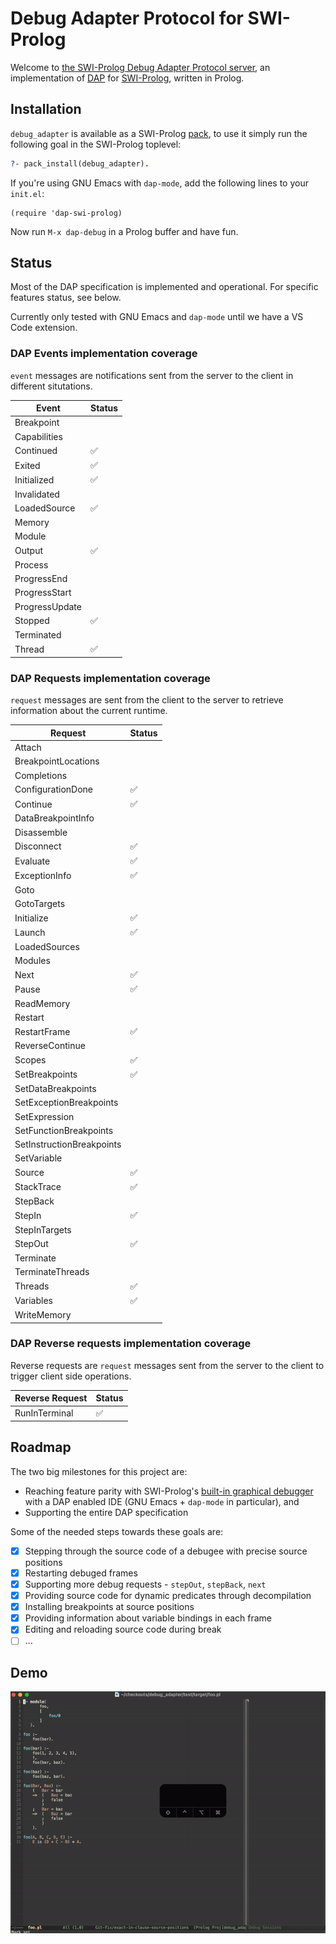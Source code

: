 # Debug Adapter Protocol for SWI-Prolog

Welcome to [the SWI-Prolog Debug Adapter Protocol server](https://github.com/eshelyaron/debug_adapter),
an implementation of [DAP](https://microsoft.github.io/debug-adapter-protocol/) for
[SWI-Prolog](https://www.swi-prolog.org/), written in Prolog.

## Installation

`debug_adapter` is available as a SWI-Prolog [pack](https://www.swi-prolog.org/pack/list?p=debug_adapter),
to use it simply run the following goal in the SWI-Prolog toplevel:
```prolog
?- pack_install(debug_adapter).
```

If you're using GNU Emacs with `dap-mode`, add the following lines to your `init.el`:
```elisp
(require 'dap-swi-prolog)
```

Now run `M-x dap-debug` in a Prolog buffer and have fun.

## Status

Most of the DAP specification is implemented and operational. For specific features status, see below.

Currently only tested with GNU Emacs and `dap-mode` until we have a VS Code extension.


### DAP Events implementation coverage
`event` messages are notifications sent from the server to the client in
different situtations.

| Event          | Status |
|----------------|--------|
| Breakpoint     |        |
| Capabilities   |        |
| Continued      | ✅      |
| Exited         | ✅      |
| Initialized    | ✅      |
| Invalidated    |        |
| LoadedSource   | ✅      |
| Memory         |        |
| Module         |        |
| Output         | ✅      |
| Process        |        |
| ProgressEnd    |        |
| ProgressStart  |        |
| ProgressUpdate |        |
| Stopped        | ✅      |
| Terminated     |        |
| Thread         | ✅      |


### DAP Requests implementation coverage
`request` messages are sent from the client to the server to retrieve
information about the current runtime.

| Request                   | Status |
|---------------------------|--------|
| Attach                    |        |
| BreakpointLocations       |        |
| Completions               |        |
| ConfigurationDone         | ✅      |
| Continue                  | ✅      |
| DataBreakpointInfo        |        |
| Disassemble               |        |
| Disconnect                | ✅      |
| Evaluate                  | ✅      |
| ExceptionInfo             | ✅      |
| Goto                      |        |
| GotoTargets               |        |
| Initialize                | ✅      |
| Launch                    | ✅      |
| LoadedSources             |        |
| Modules                   |        |
| Next                      | ✅      |
| Pause                     | ✅      |
| ReadMemory                |        |
| Restart                   |        |
| RestartFrame              | ✅      |
| ReverseContinue           |        |
| Scopes                    | ✅      |
| SetBreakpoints            | ✅      |
| SetDataBreakpoints        |        |
| SetExceptionBreakpoints   |        |
| SetExpression             |        |
| SetFunctionBreakpoints    |        |
| SetInstructionBreakpoints |        |
| SetVariable               |        |
| Source                    | ✅      |
| StackTrace                | ✅      |
| StepBack                  |        |
| StepIn                    | ✅      |
| StepInTargets             |        |
| StepOut                   | ✅      |
| Terminate                 |        |
| TerminateThreads          |        |
| Threads                   | ✅      |
| Variables                 | ✅      |
| WriteMemory               |        |


### DAP Reverse requests implementation coverage
Reverse requests are `request` messages sent from the server to the
client to trigger client side operations.

| Reverse Request | Status |
|-----------------|--------|
| RunInTerminal   | ✅      |


## Roadmap
The two big milestones for this project are:
* Reaching feature parity with SWI-Prolog's [built-in graphical debugger](https://www.swi-prolog.org/pldoc/man?section=guitracer) with a DAP enabled IDE (GNU Emacs + `dap-mode` in particular), and
* Supporting the entire DAP specification

Some of the needed steps towards these goals are:

- [x] Stepping through the source code of a debugee with precise source positions
- [x] Restarting debuged frames
- [x] Supporting more debug requests - `stepOut`, `stepBack`, `next`
- [x] Providing source code for dynamic predicates through decompilation
- [x] Installing breakpoints at source positions
- [x] Providing information about variable bindings in each frame
- [x] Editing and reloading source code during break
- [ ] ...

## Demo
![demo](stepIn.gif)
